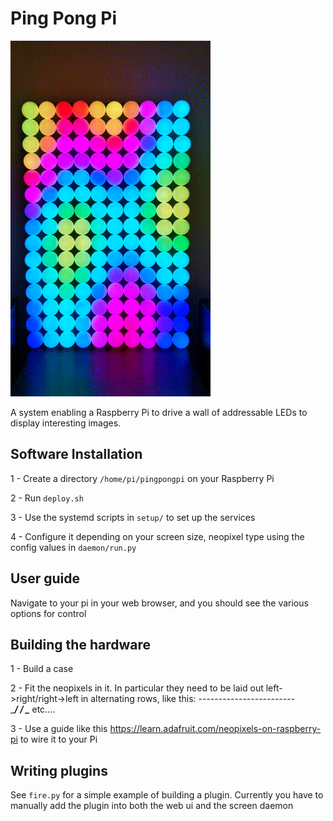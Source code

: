 # Ping Pong Pi
![demo gif](demo.gif)

A system enabling a Raspberry Pi to drive a wall of addressable LEDs to display interesting images.

## Software Installation

1 - Create a directory `/home/pi/pingpongpi` on your Raspberry Pi

2 - Run `deploy.sh`

3 - Use the systemd scripts in `setup/` to set up the services

4 - Configure it depending on your screen size, neopixel type using the config
values in `daemon/run.py`

## User guide
Navigate to your pi in your web browser, and you should see the various options for control

## Building the hardware
1 - Build a case

2 - Fit the neopixels in it. In particular they need to be laid out left->right/right->left in alternating rows, like this:
   ------------------------\
      ______________________/
     /
     \______________________ etc....
 
3 - Use a guide like this https://learn.adafruit.com/neopixels-on-raspberry-pi to wire it to your Pi

## Writing plugins
See `fire.py` for a simple example of building a plugin. Currently you have to manually add the plugin into both the web ui and the screen daemon
